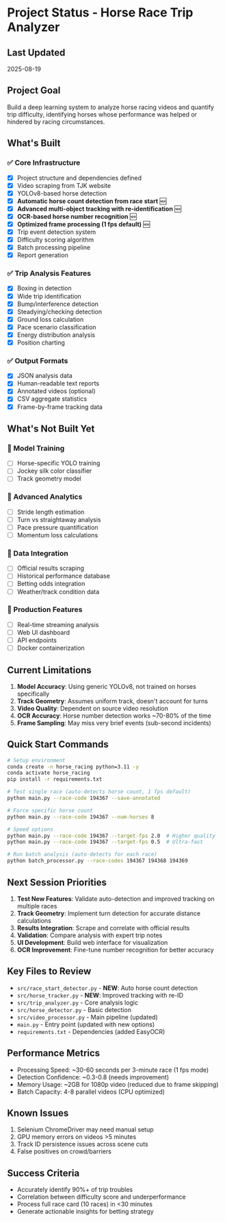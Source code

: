 # Project Status - Horse Race Trip Analyzer

## Last Updated
2025-08-19

## Project Goal
Build a deep learning system to analyze horse racing videos and quantify trip difficulty, identifying horses whose performance was helped or hindered by racing circumstances.

## What's Built

### ✅ Core Infrastructure
- [x] Project structure and dependencies defined
- [x] Video scraping from TJK website
- [x] YOLOv8-based horse detection
- [x] **Automatic horse count detection from race start** 🆕
- [x] **Advanced multi-object tracking with re-identification** 🆕
- [x] **OCR-based horse number recognition** 🆕
- [x] **Optimized frame processing (1 fps default)** 🆕
- [x] Trip event detection system
- [x] Difficulty scoring algorithm
- [x] Batch processing pipeline
- [x] Report generation

### ✅ Trip Analysis Features
- [x] Boxing in detection
- [x] Wide trip identification  
- [x] Bump/interference detection
- [x] Steadying/checking detection
- [x] Ground loss calculation
- [x] Pace scenario classification
- [x] Energy distribution analysis
- [x] Position charting

### ✅ Output Formats
- [x] JSON analysis data
- [x] Human-readable text reports
- [x] Annotated videos (optional)
- [x] CSV aggregate statistics
- [x] Frame-by-frame tracking data

## What's Not Built Yet

### 🔴 Model Training
- [ ] Horse-specific YOLO training
- [ ] Jockey silk color classifier
- [ ] Track geometry model

### 🔴 Advanced Analytics  
- [ ] Stride length estimation
- [ ] Turn vs straightaway analysis
- [ ] Pace pressure quantification
- [ ] Momentum loss calculations

### 🔴 Data Integration
- [ ] Official results scraping
- [ ] Historical performance database
- [ ] Betting odds integration
- [ ] Weather/track condition data

### 🔴 Production Features
- [ ] Real-time streaming analysis
- [ ] Web UI dashboard
- [ ] API endpoints
- [ ] Docker containerization

## Current Limitations

1. **Model Accuracy**: Using generic YOLOv8, not trained on horses specifically
2. **Track Geometry**: Assumes uniform track, doesn't account for turns  
3. **Video Quality**: Dependent on source video resolution
4. **OCR Accuracy**: Horse number detection works ~70-80% of the time
5. **Frame Sampling**: May miss very brief events (sub-second incidents)

## Quick Start Commands

```bash
# Setup environment
conda create -n horse_racing python=3.11 -y
conda activate horse_racing
pip install -r requirements.txt

# Test single race (auto-detects horse count, 1 fps default)
python main.py --race-code 194367 --save-annotated

# Force specific horse count
python main.py --race-code 194367 --num-horses 8

# Speed options
python main.py --race-code 194367 --target-fps 2.0  # Higher quality
python main.py --race-code 194367 --target-fps 0.5  # Ultra-fast

# Run batch analysis (auto-detects for each race)
python batch_processor.py --race-codes 194367 194368 194369
```

## Next Session Priorities

1. **Test New Features**: Validate auto-detection and improved tracking on multiple races
2. **Track Geometry**: Implement turn detection for accurate distance calculations
3. **Results Integration**: Scrape and correlate with official results  
4. **Validation**: Compare analysis with expert trip notes
5. **UI Development**: Build web interface for visualization
6. **OCR Improvement**: Fine-tune number recognition for better accuracy

## Key Files to Review
- `src/race_start_detector.py` - **NEW**: Auto horse count detection
- `src/horse_tracker.py` - **NEW**: Improved tracking with re-ID
- `src/trip_analyzer.py` - Core analysis logic
- `src/horse_detector.py` - Basic detection
- `src/video_processor.py` - Main pipeline (updated)
- `main.py` - Entry point (updated with new options)
- `requirements.txt` - Dependencies (added EasyOCR)

## Performance Metrics
- Processing Speed: ~30-60 seconds per 3-minute race (1 fps mode)
- Detection Confidence: ~0.3-0.8 (needs improvement)
- Memory Usage: ~2GB for 1080p video (reduced due to frame skipping)
- Batch Capacity: 4-8 parallel videos (CPU optimized)

## Known Issues
1. Selenium ChromeDriver may need manual setup
2. GPU memory errors on videos >5 minutes
3. Track ID persistence issues across scene cuts
4. False positives on crowd/barriers

## Success Criteria
- Accurately identify 90%+ of trip troubles
- Correlation between difficulty score and underperformance
- Process full race card (10 races) in <30 minutes
- Generate actionable insights for betting strategy